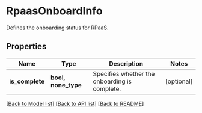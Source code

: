 # RpaasOnboardInfo

Defines the onboarding status for RPaaS.

## Properties
Name | Type | Description | Notes
------------ | ------------- | ------------- | -------------
**is_complete** | **bool, none_type** | Specifies whether the onboarding is complete. | [optional] 

[[Back to Model list]](../README.md#documentation-for-models) [[Back to API list]](../README.md#documentation-for-api-endpoints) [[Back to README]](../README.md)


